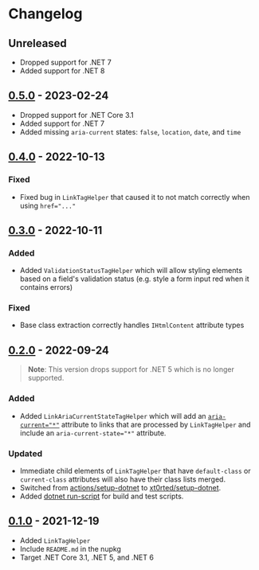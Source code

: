 # Changelog

## Unreleased

- Dropped support for .NET 7
- Added support for .NET 8

## [0.5.0](https://github.com/xt0rted/tailwindcss-tag-helpers/compare/v0.4.0...v0.5.0) - 2023-02-24

- Dropped support for .NET Core 3.1
- Added support for .NET 7
- Added missing `aria-current` states: `false`, `location`, `date`, and `time`

## [0.4.0](https://github.com/xt0rted/tailwindcss-tag-helpers/compare/v0.3.0...v0.4.0) - 2022-10-13

### Fixed

- Fixed bug in `LinkTagHelper` that caused it to not match correctly when using `href="..."`

## [0.3.0](https://github.com/xt0rted/tailwindcss-tag-helpers/compare/v0.2.0...v0.3.0) - 2022-10-11

### Added

- Added `ValidationStatusTagHelper` which will allow styling elements based on a field's validation status (e.g. style a form input red when it contains errors)

### Fixed

- Base class extraction correctly handles `IHtmlContent` attribute types

## [0.2.0](https://github.com/xt0rted/tailwindcss-tag-helpers/compare/v0.1.0...v0.2.0) - 2022-09-24

> **Note**: This version drops support for .NET 5 which is no longer supported.

### Added

- Added `LinkAriaCurrentStateTagHelper` which will add an [`aria-current="*"`](https://www.w3.org/TR/wai-aria-1.1/#aria-current) attribute to links that are processed by `LinkTagHelper` and include an `aria-current-state="*"` attribute.

### Updated

- Immediate child elements of `LinkTagHelper` that have `default-class` or `current-class` attributes will also have their class lists merged.
- Switched from [actions/setup-dotnet](https://github.com/actions/setup-dotnet) to [xt0rted/setup-dotnet](https://github.com/xt0rted/setup-dotnet).
- Added [dotnet run-script](https://github.com/xt0rted/dotnet-run-script) for build and test scripts.

## [0.1.0](https://github.com/xt0rted/tailwindcss-tag-helpers/releases/tag/v0.1.0) - 2021-12-19

- Added `LinkTagHelper`
- Include `README.md` in the nupkg
- Target .NET Core 3.1, .NET 5, and .NET 6
